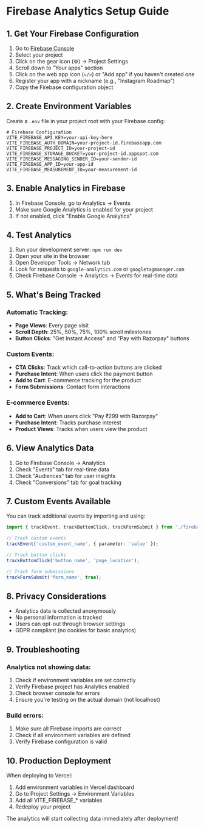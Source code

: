 # Firebase Analytics Setup Guide

## 1. Get Your Firebase Configuration

1. Go to [Firebase Console](https://console.firebase.google.com/)
2. Select your project
3. Click on the gear icon (⚙️) → Project Settings
4. Scroll down to "Your apps" section
5. Click on the web app icon (`</>`) or "Add app" if you haven't created one
6. Register your app with a nickname (e.g., "Instagram Roadmap")
7. Copy the Firebase configuration object

## 2. Create Environment Variables

Create a `.env` file in your project root with your Firebase config:

```env
# Firebase Configuration
VITE_FIREBASE_API_KEY=your-api-key-here
VITE_FIREBASE_AUTH_DOMAIN=your-project-id.firebaseapp.com
VITE_FIREBASE_PROJECT_ID=your-project-id
VITE_FIREBASE_STORAGE_BUCKET=your-project-id.appspot.com
VITE_FIREBASE_MESSAGING_SENDER_ID=your-sender-id
VITE_FIREBASE_APP_ID=your-app-id
VITE_FIREBASE_MEASUREMENT_ID=your-measurement-id
```

## 3. Enable Analytics in Firebase

1. In Firebase Console, go to Analytics → Events
2. Make sure Google Analytics is enabled for your project
3. If not enabled, click "Enable Google Analytics"

## 4. Test Analytics

1. Run your development server: `npm run dev`
2. Open your site in the browser
3. Open Developer Tools → Network tab
4. Look for requests to `google-analytics.com` or `googletagmanager.com`
5. Check Firebase Console → Analytics → Events for real-time data

## 5. What's Being Tracked

### Automatic Tracking:
- **Page Views**: Every page visit
- **Scroll Depth**: 25%, 50%, 75%, 100% scroll milestones
- **Button Clicks**: "Get Instant Access" and "Pay with Razorpay" buttons

### Custom Events:
- **CTA Clicks**: Track which call-to-action buttons are clicked
- **Purchase Intent**: When users click the payment button
- **Add to Cart**: E-commerce tracking for the product
- **Form Submissions**: Contact form interactions

### E-commerce Events:
- **Add to Cart**: When users click "Pay ₹299 with Razorpay"
- **Purchase Intent**: Tracks purchase interest
- **Product Views**: Tracks when users view the product

## 6. View Analytics Data

1. Go to Firebase Console → Analytics
2. Check "Events" tab for real-time data
3. Check "Audiences" tab for user insights
4. Check "Conversions" tab for goal tracking

## 7. Custom Events Available

You can track additional events by importing and using:

```typescript
import { trackEvent, trackButtonClick, trackFormSubmit } from './firebase/analytics';

// Track custom events
trackEvent('custom_event_name', { parameter: 'value' });

// Track button clicks
trackButtonClick('button_name', 'page_location');

// Track form submissions
trackFormSubmit('form_name', true);
```

## 8. Privacy Considerations

- Analytics data is collected anonymously
- No personal information is tracked
- Users can opt-out through browser settings
- GDPR compliant (no cookies for basic analytics)

## 9. Troubleshooting

### Analytics not showing data:
1. Check if environment variables are set correctly
2. Verify Firebase project has Analytics enabled
3. Check browser console for errors
4. Ensure you're testing on the actual domain (not localhost)

### Build errors:
1. Make sure all Firebase imports are correct
2. Check if all environment variables are defined
3. Verify Firebase configuration is valid

## 10. Production Deployment

When deploying to Vercel:
1. Add environment variables in Vercel dashboard
2. Go to Project Settings → Environment Variables
3. Add all VITE_FIREBASE_* variables
4. Redeploy your project

The analytics will start collecting data immediately after deployment!
